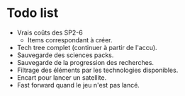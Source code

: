 # Todo list

* Vrais coûts des SP2-6
    * Items correspondant à créer.
* Tech tree complet (continuer à partir de l'accu).
* Sauvegarde des sciences packs.
* Sauvegarde de la progression des recherches.
* Filtrage des éléments par les technologies disponibles.
* Encart pour lancer un satellite.
* Fast forward quand le jeu n'est pas lancé.